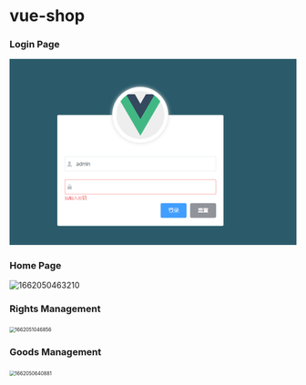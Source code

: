# vue-shop

### Login Page
<img src="https://raw.githubusercontent.com/chengqunlin/vue-shop/master/image/1662049949115.png" alt="1662049949115" style="zoom:60%;" />


### Home Page

![1662050463210](https://github.com/chengqunlin/vue-shop/tree/master/image/1662050463210.png)

### Rights Management
<img src="https://github.com/chengqunlin/vue-shop/tree/master/image/1662051046856.png" alt="1662051046856" style="zoom:60%;" />

### Goods Management
<img src="https://github.com/chengqunlin/vue-shop/tree/master/image/1662050640881.png" alt="1662050640881" style="zoom:60%;" />

### 
